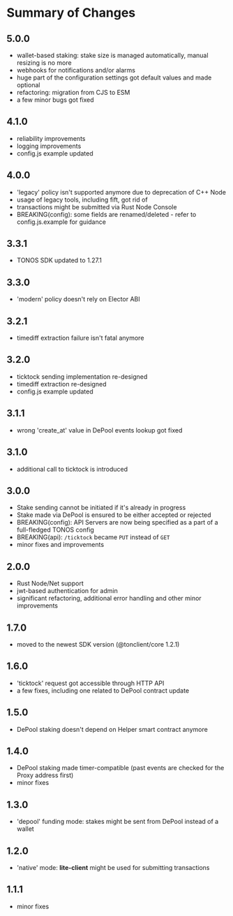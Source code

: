 # Summary of Changes

## 5.0.0
- wallet-based staking: stake size is managed automatically, manual resizing is no more
- webhooks for notifications and/or alarms
- huge part of the configuration settings got default values and made optional
- refactoring: migration from CJS to ESM
- a few minor bugs got fixed

## 4.1.0
- reliability improvements
- logging improvements
- config.js example updated

## 4.0.0
- 'legacy' policy isn't supported anymore due to deprecation of C++ Node
- usage of legacy tools, including fift, got rid of
- transactions might be submitted via Rust Node Console
- BREAKING(config): some fields are renamed/deleted - refer to config.js.example for guidance

## 3.3.1
- TONOS SDK updated to 1.27.1

## 3.3.0
- 'modern' policy doesn't rely on Elector ABI

## 3.2.1
- timediff extraction failure isn't fatal anymore

## 3.2.0
- ticktock sending implementation re-designed
- timediff extraction re-designed
- config.js example updated

## 3.1.1
- wrong 'create_at' value in DePool events lookup got fixed

## 3.1.0
- additional call to ticktock is introduced

## 3.0.0
- Stake sending cannot be initiated if it's already in progress
- Stake made via DePool is ensured to be either accepted or rejected
- BREAKING(config): API Servers are now being specified as a part of a full-fledged TONOS config
- BREAKING(api): `/ticktock` became `PUT` instead of `GET`
- minor fixes and improvements

## 2.0.0
- Rust Node/Net support
- jwt-based authentication for admin
- significant refactoring, additional error handling and other minor improvements

## 1.7.0
- moved to the newest SDK version (@tonclient/core 1.2.1)

## 1.6.0
- 'ticktock' request got accessible through HTTP API
- a few fixes, including one related to DePool contract update

## 1.5.0
- DePool staking doesn't depend on Helper smart contract anymore

## 1.4.0
- DePool staking made timer-compatible (past events are checked for the Proxy address first)
- minor fixes

## 1.3.0
- 'depool' funding mode: stakes might be sent from DePool instead of a wallet

## 1.2.0
- 'native' mode: __lite-client__ might be used for submitting transactions

## 1.1.1
- minor fixes
